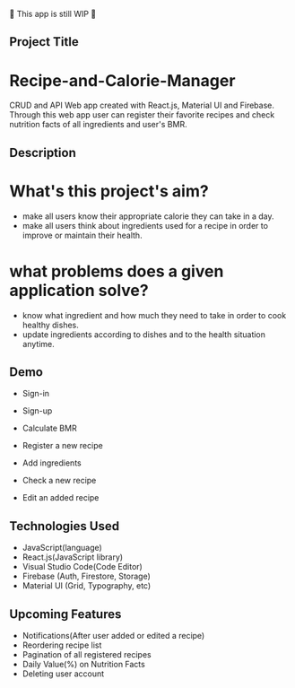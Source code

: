 🚧 This app is still WIP 🚧

## Project Title
# Recipe-and-Calorie-Manager
CRUD and API Web app created with React.js, Material UI and Firebase.
Through this web app user can register their favorite recipes and check nutrition facts of all ingredients and user's BMR.


## Description
# What's this project's aim? 
- make all users know their appropriate calorie they can take in a day.
- make all users think about ingredients used for a recipe in order to improve or maintain their health.

# what problems does a given application solve? 
- know what ingredient and how much they need to take in order to cook healthy dishes.
- update ingredients according to dishes and to the health situation anytime.

## Demo
- Sign-in

- Sign-up

- Calculate BMR

- Register a new recipe

- Add ingredients

- Check a new recipe

- Edit an added recipe


## Technologies Used
- JavaScript(language)
- React.js(JavaScript library)
- Visual Studio Code(Code Editor)
- Firebase (Auth, Firestore, Storage)
- Material UI (Grid, Typography, etc)

## Upcoming Features
- Notifications(After user added or edited a recipe)
- Reordering recipe list
- Pagination of all registered recipes
- Daily Value(%) on Nutrition Facts
- Deleting user account
